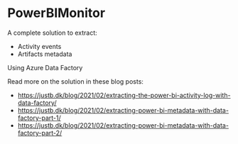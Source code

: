 # PowerBIMonitor

A complete solution to extract:
 - Activity events
 - Artifacts metadata

Using Azure Data Factory

Read more on the solution in these blog posts:
 - https://justb.dk/blog/2021/02/extracting-the-power-bi-activity-log-with-data-factory/
 - https://justb.dk/blog/2021/02/extracting-power-bi-metadata-with-data-factory-part-1/
 - https://justb.dk/blog/2021/02/extracting-power-bi-metadata-with-data-factory-part-2/
